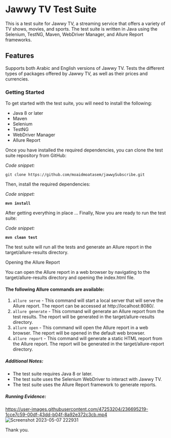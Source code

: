 
# **Jawwy TV Test Suite**

This is a test suite for Jawwy TV, a streaming service that offers a variety of TV shows, movies, and sports. The test suite is written in Java using the Selenium, TestNG, Maven, WebDriver Manager, and Allure Report frameworks.

## Features

Supports both Arabic and English versions of Jawwy TV.
Tests the different types of packages offered by Jawwy TV, as well as their prices and currencies.


### Getting Started

To get started with the test suite, you will need to install the following:

* Java 8 or later
* Maven
* Selenium
* TestNG
* WebDriver Manager
* Allure Report

Once you have installed the required dependencies, you can clone the test suite repository from GitHub:

_Code snippet:_

`git clone https://github.com/moaidmoatasem/jawwySubscribe.git
`


Then, install the required dependencies:

_Code snippet:_

**`mvn install`**


After getting everything in place ... Finally, Now you are ready to run the test suite:

_Code snippet:_

**`mvn clean test`**


The test suite will run all the tests and generate an Allure report in the target/allure-results directory.

Opening the Allure Report

You can open the Allure report in a web browser by navigating to the target/allure-results directory and opening the index.html file.

#### The following Allure commands are available:

1. `allure serve` - This command will start a local server that will serve the Allure report. The report can be accessed at http://localhost:8080/. 
2. `allure generate` - This command will generate an Allure report from the test results. The report will be generated in the target/allure-results directory.
3. `allure open` - This command will open the Allure report in a web browser. The report will be opened in the default web browser.
4. `allure report` - This command will generate a static HTML report from the Allure report. The report will be generated in the target/allure-report directory.


##### Additional Notes:

* The test suite requires Java 8 or later. 
* The test suite uses the Selenium WebDriver to interact with Jawwy TV. 
* The test suite uses the Allure Report framework to generate reports.

##### Running Evidence:

https://user-images.githubusercontent.com/47253204/236695219-1cce7c59-00df-43dd-b04f-8a92e372c3cb.mp4
![Screenshot 2023-05-07 222931](https://user-images.githubusercontent.com/47253204/236698729-236c494b-21c1-4be5-899f-c9e57d4dad0c.png)

Thank you.
